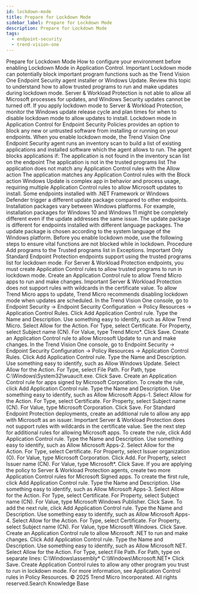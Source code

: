 ```yaml
---
id: lockdown-mode
title: Prepare for Lockdown Mode
sidebar_label: Prepare for Lockdown Mode
description: Prepare for Lockdown Mode
tags:
  - endpoint-security
  - trend-vision-one
---
```


 Prepare for Lockdown Mode How to configure your environment before enabling Lockdown Mode in Application Control. Important Lockdown mode can potentially block important program functions such as the Trend Vision One Endpoint Security agent installer or Windows Update. Review this topic to understand how to allow trusted programs to run and make updates during lockdown mode. Server & Workload Protection is not able to allow all Microsoft processes for updates, and Windows Security updates cannot be turned off. If you apply lockdown mode to Server & Workload Protection, monitor the Windows update release cycle and plan times for when to disable lockdown mode to allow updates to install. Lockdown mode in Application Control for Endpoint Security Policies provides an option to block any new or untrusted software from installing or running on your endpoints. When you enable lockdown mode, the Trend Vision One Endpoint Security agent runs an inventory scan to build a list of existing applications and installed software which the agent allows to run. The agent blocks applications if: The application is not found in the inventory scan list on the endpoint The application is not in the trusted programs list The application does not match any Application Control rules with the Allow action The application matches any Application Control rules with the Block action Windows Update is complex app in behavior and process usage, requiring multiple Application Control rules to allow Microsoft updates to install. Some endpoints installed with .NET Framework or Windows Defender trigger a different update package compared to other endpoints. Installation packages vary between Windows platforms. For example, installation packages for Windows 10 and Windows 11 might be completely different even if the update addresses the same issue. The update package is different for endpoints installed with different language packages. The update package is chosen according to the system language of the Windows platform. Before you enable lockdown mode, use the following steps to ensure vital functions are not blocked while in lockdown. Procedure Add programs to the Trusted programs list in Exceptions. Important Only Standard Endpoint Protection endpoints support using the trusted programs list for lockdown mode. For Server & Workload Protection endpoints, you must create Application Control rules to allow trusted programs to run in lockdown mode. Create an Application Control rule to allow Trend Micro apps to run and make changes. Important Server & Workload Protection does not support rules with wildcards in the certificate value. To allow Trend Micro apps to update, Trend Micro recommends disabling lockdown mode when updates are scheduled. In the Trend Vision One console, go to Endpoint Security → Endpoint Security Configuration → Policy Resources → Application Control Rules. Click Add Application Control rule. Type the Name and Description. Use something easy to identify, such as Allow Trend Micro. Select Allow for the Action. For Type, select Certificate. For Property, select Subject name (CN). For Value, type Trend Micro*. Click Save. Create an Application Control rule to allow Microsoft Update to run and make changes. In the Trend Vision One console, go to Endpoint Security → Endpoint Security Configuration → Policy Resources → Application Control Rules. Click Add Application Control rule. Type the Name and Description. Use something easy to identify, such as Allow Windows Update. Select Allow for the Action. For Type, select File Path. For Path, type C:\Windows\System32\wuauclt.exe. Click Save. Create an Application Control rule for apps signed by Microsoft Corporation. To create the rule, click Add Application Control rule. Type the Name and Description. Use something easy to identify, such as Allow Microsoft Apps-1. Select Allow for the Action. For Type, select Certificate. For Property, select Subject name (CN). For Value, type Microsoft Corporation. Click Save. For Standard Endpoint Protection deployments, create an additional rule to allow any app with Microsoft as an issuer. Important Server & Workload Protection does not support rules with wildcards in the certificate value. See the next step for additional rules for allowing Microsoft apps. To create the rule, click Add Application Control rule. Type the Name and Description. Use something easy to identify, such as Allow Microsoft Apps-2. Select Allow for the Action. For Type, select Certificate. For Property, select Issuer organization (O). For Value, type Microsoft Corporation. Click Add. For Property, select Issuer name (CN). For Value, type Microsoft*. Click Save. If you are applying the policy to Server & Workload Protection agents, create two more Application Control rules for Microsoft Signed apps. To create the first rule, click Add Application Control rule. Type the Name and Description. Use something easy to identify, such as Allow Microsoft Apps-3. Select Allow for the Action. For Type, select Certificate. For Property, select Subject name (CN). For Value, type Microsoft Windows Publisher. Click Save. To add the next rule, click Add Application Control rule. Type the Name and Description. Use something easy to identify, such as Allow Microsoft Apps-4. Select Allow for the Action. For Type, select Certificate. For Property, select Subject name (CN). For Value, type Microsoft Windows. Click Save. Create an Application Control rule to allow Microsoft .NET to run and make changes. Click Add Application Control rule. Type the Name and Description. Use something easy to identify, such as Allow Microsoft NET. Select Allow for the Action. For Type, select File Path. For Path, type on separate lines: C:\Windows\assembly\* C:\Windows\Microsoft.NET\* Click Save. Create Application Control rules to allow any other program you trust to run in lockdown mode. For more information, see Application Control rules in Policy Resources. © 2025 Trend Micro Incorporated. All rights reserved.Search Knowledge Base